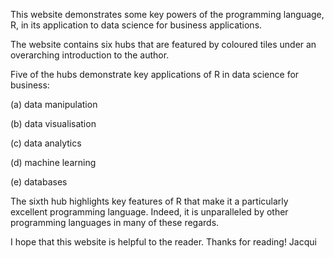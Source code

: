 This website demonstrates some key powers of the programming language, R, in its application to data science for business applications. 

The website contains six hubs that are featured by coloured tiles under an overarching introduction to the author.

Five of the hubs demonstrate key applications of R in data science for business:

(a) data manipulation

(b) data visualisation

(c) data analytics

(d) machine learning

(e) databases

The sixth hub highlights key features of R that make it a particularly excellent programming language. Indeed, it is unparalleled
by other programming languages in many of these regards.

I hope that this website is helpful to the reader. Thanks for reading! Jacqui
